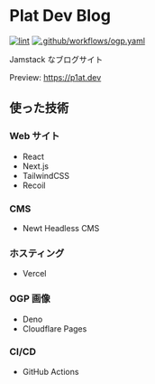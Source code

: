 # Plat Dev Blog

[![lint](https://github.com/p1atdev/p1at-newt-blog/actions/workflows/lint.yaml/badge.svg)](https://github.com/p1atdev/p1at-newt-blog/actions/workflows/lint.yaml)
[![.github/workflows/ogp.yaml](https://github.com/p1atdev/p1at-newt-blog/actions/workflows/ogp.yaml/badge.svg)](https://github.com/p1atdev/p1at-newt-blog/actions/workflows/ogp.yaml)

Jamstack なブログサイト

Preview: https://p1at.dev

## 使った技術

### Web サイト

-   React
-   Next.js
-   TailwindCSS
-   Recoil

### CMS

-   Newt Headless CMS

### ホスティング

-   Vercel

### OGP 画像

-   Deno
-   Cloudflare Pages

### CI/CD

-   GitHub Actions
